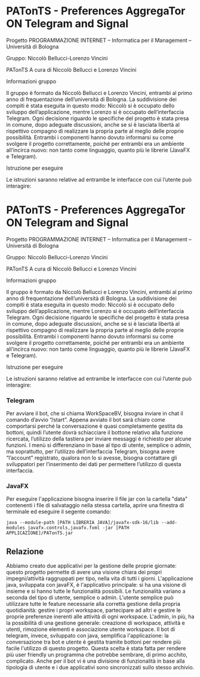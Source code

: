 # PATonTS - Preferences AggregaTor ON Telegram and Signal
Progetto PROGRAMMAZIONE INTERNET – Informatica per il Management – Università di Bologna

Gruppo: Niccolò Bellucci-Lorenzo Vincini

PATonTS
A cura di Niccolò Bellucci e Lorenzo Vincini

Informazioni gruppo

Il gruppo è formato da Niccolò Bellucci e Lorenzo Vincini, entrambi al primo anno di frequentazione dell’università di Bologna. La suddivisione dei compiti è stata eseguita in questo modo: Niccolò si è occupato dello sviluppo dell’applicazione, mentre Lorenzo si è occupato dell’interfaccia Telegram.
Ogni decisione riguardo le specifiche del progetto è stata presa in comune, dopo adeguate discussioni, anche se si è lasciata libertà al rispettivo compagno di realizzare la propria parte al meglio delle proprie possibilità. Entrambi i componenti hanno dovuto informarsi su come svolgere il progetto correttamente, poiché per entrambi era un ambiente all’incirca nuovo: non tanto come linguaggio, quanto più le librerie (JavaFX e Telegram).

Istruzione per eseguire

Le istruzioni saranno relative ad entrambe le interfacce con cui l’utente può interagire:

# PATonTS - Preferences AggregaTor ON Telegram and Signal
Progetto PROGRAMMAZIONE INTERNET – Informatica per il Management – Università di Bologna

Gruppo: Niccolò Bellucci-Lorenzo Vincini

PATonTS
A cura di Niccolò Bellucci e Lorenzo Vincini

Informazioni gruppo

Il gruppo è formato da Niccolò Bellucci e Lorenzo Vincini, entrambi al primo anno di frequentazione dell’università di Bologna. La suddivisione dei compiti è stata eseguita in questo modo: Niccolò si è occupato dello sviluppo dell’applicazione, mentre Lorenzo si è occupato dell’interfaccia Telegram.
Ogni decisione riguardo le specifiche del progetto è stata presa in comune, dopo adeguate discussioni, anche se si è lasciata libertà al rispettivo compagno di realizzare la propria parte al meglio delle proprie possibilità. Entrambi i componenti hanno dovuto informarsi su come svolgere il progetto correttamente, poiché per entrambi era un ambiente all’incirca nuovo: non tanto come linguaggio, quanto più le librerie (JavaFX e Telegram).

Istruzione per eseguire

Le istruzioni saranno relative ad entrambe le interfacce con cui l’utente può interagire:

<h3>Telegram </h3>

Per avviare il bot, che si chiama WorkSpaceBV, bisogna inviare in chat il comando d’avvio “/start”. Appena avviato il bot sarà chiaro come comportarsi perché la conversazione è quasi completamente gestita da bottoni, quindi l’utente dovrà schiacciare il bottone relativo alla funzione ricercata, l’utilizzo della tastiera per inviare messaggi è richiesto per alcune funzioni. I menù si differenziano in base al tipo di utente, semplice o admin, ma soprattutto, per l’utilizzo dell’interfaccia Telegram, bisogna avere “l’account” registrato, qualora non lo si avesse, bisogna contattare gli sviluppatori per l’inserimento dei dati per permettere l’utilizzo di questa interfaccia.


<h3>JavaFX</h3>

Per eseguire l'applicazione bisogna inserire il file jar con la cartella "data" contenenti i file di salvataggio nella stessa cartella, aprire una finestra di terminale ed eseguire il segente comando:

```console
java --module-path [PATH LIBRERIA JAVA]/javafx-sdk-16/lib --add-modules javafx.controls,javafx.fxml -jar [PATH APPLICAZIONE]/PATonTS.jar
```

<h2>Relazione</h2>

Abbiamo creato due applicativi per la gestione delle proprie giornate: questo progetto permette di avere una visione chiara dei propri impegni/attività raggruppati per tipo, nella vita di tutti i giorni. L'applicazione java, sviluppata con javaFX, è l'applicativo principale: si ha una visione di insieme e si hanno tutte le funzionalità possibili. Le funzionalità variano a seconda del tipo di utente, semplice o admin. L'utente semplice può utilizzare tutte le feature necessarie alla corretta gestione della propria quotidianità: gestire i propri workspace, partecipare ad altri e gestire le proprie preferenze inerenti alle attività di ogni workspace. L'admin, in più, ha la possibilità di una gestione generale: creazione di workspace, attività e utenti, rimozione elementi e associazione utente workspace. Il bot di telegram, invece, sviluppato con java, semplifica l'applicazione: la conversazione tra bot e utente è gestita tramite bottoni per rendere più facile l'utilizzo di questo progetto. Questa scelta è stata fatta per rendere più user friendly un programma che potrebbe sembrare, di primo acchito, complicato. Anche per il bot vi è una divisione di funzionalità in base alla tipologia di utente e i due applicativi sono sincronizzati sullo stesso archivio.  
